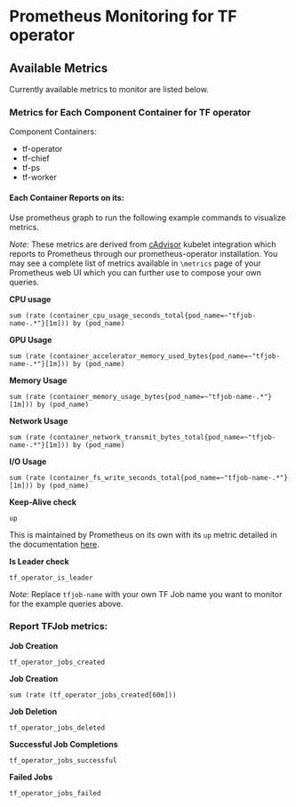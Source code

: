 # Prometheus Monitoring for TF operator

## Available Metrics

Currently available metrics to monitor are listed below.

### Metrics for Each Component Container for TF operator

Component Containers:
* tf-operator
* tf-chief
* tf-ps
* tf-worker

#### Each Container Reports on its:

Use prometheus graph to run the following example commands to visualize metrics.

*Note*: These metrics are derived from [cAdvisor](https://github.com/google/cadvisor) kubelet integration which reports to Prometheus through our prometheus-operator installation. You may see a complete list of metrics available in `\metrics` page of your Prometheus web UI which you can further use to compose your own queries.

**CPU usage**
```
sum (rate (container_cpu_usage_seconds_total{pod_name=~"tfjob-name-.*"}[1m])) by (pod_name)
```

**GPU Usage**
```
sum (rate (container_accelerator_memory_used_bytes{pod_name=~"tfjob-name-.*"}[1m])) by (pod_name)
```

**Memory Usage**
```
sum (rate (container_memory_usage_bytes{pod_name=~"tfjob-name-.*"}[1m])) by (pod_name)
```

**Network Usage**
```
sum (rate (container_network_transmit_bytes_total{pod_name=~"tfjob-name-.*"}[1m])) by (pod_name)
```

**I/O Usage**
```
sum (rate (container_fs_write_seconds_total{pod_name=~"tfjob-name-.*"}[1m])) by (pod_name)
```

**Keep-Alive check**  
```
up
```
This is maintained by Prometheus on its own with its `up` metric detailed in the documentation [here](https://prometheus.io/docs/concepts/jobs_instances/#automatically-generated-labels-and-time-series).

**Is Leader check**
```
tf_operator_is_leader
```

*Note*: Replace `tfjob-name` with your own TF Job name you want to monitor for the example queries above.

### Report TFJob metrics:

**Job Creation**
```
tf_operator_jobs_created
```

**Job Creation**
```
sum (rate (tf_operator_jobs_created[60m]))
```

**Job Deletion**
```
tf_operator_jobs_deleted
```

**Successful Job Completions**
```
tf_operator_jobs_successful
```

**Failed Jobs**
```
tf_operator_jobs_failed
```
